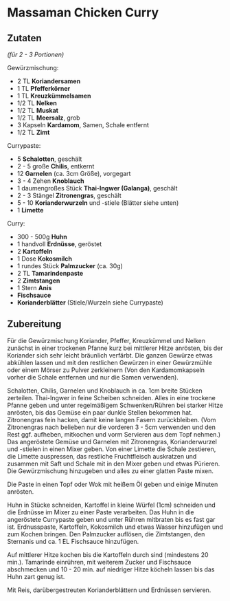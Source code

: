 # Massaman Chicken Curry
## Zutaten
*(für 2 - 3 Portionen)*

Gewürzmischung:

* 2 TL **Koriandersamen**
* 1 TL **Pfefferkörner**
* 1 TL **Kreuzkümmelsamen**
* 1/2 TL **Nelken**
* 1/2 TL **Muskat**
* 1/2 TL **Meersalz**, grob
* 3 Kapseln **Kardamom**, Samen, Schale entfernt
* 1/2 TL **Zimt**

Currypaste:

* 5 **Schalotten**, geschält
* 2 - 5 große **Chilis**, entkernt
* 12 **Garnelen** (ca. 3cm Größe), vorgegart
* 3 - 4 Zehen **Knoblauch**
* 1 daumengroßes Stück **Thai-Ingwer (Galanga)**, geschält
* 2 - 3 Stängel **Zitronengras**, geschält
* 5 - 10 **Korianderwurzeln** und -stiele (Blätter siehe unten)
* 1 **Limette**

Curry:

* 300 - 500g **Huhn**
* 1 handvoll **Erdnüsse**, geröstet
* 2 **Kartoffeln**
* 1 Dose **Kokosmilch**
* 1 rundes Stück **Palmzucker** (ca. 30g)
* 2 TL **Tamarindenpaste**
* 2 **Zimtstangen**
* 1 Stern **Anis**
* **Fischsauce**
* **Korianderblätter** (Stiele/Wurzeln siehe Currypaste)

## Zubereitung

Für die Gewürzmischung Koriander, Pfeffer, Kreuzkümmel und Nelken zunächst in einer trockenen Pfanne kurz bei mittlerer Hitze anrösten, bis der Koriander sich sehr leicht bräunlich verfärbt. Die ganzen Gewürze etwas abkühlen lassen und mit den restlichen Gewürzen in einer Gewürzmühle oder einem Mörser zu Pulver zerkleinern (Von den Kardamomkapseln vorher die Schale entfernen und nur die Samen verwenden).

Schalotten, Chilis, Garnelen und Knoblauch in ca. 1cm breite Stücken zerteilen. Thai-Ingwer in feine Scheiben schneiden. Alles in eine trockene Pfanne geben und unter regelmäßigem Schwenken/Rühren bei starker Hitze anrösten, bis das Gemüse ein paar dunkle Stellen bekommen hat. Zitronengras fein hacken, damit keine langen Fasern zurückbleiben. (Vom Zitronengras nach belieben nur die vorderen 3 - 5cm verwenden und den Rest ggf. aufheben, mitkochen und vorm Servieren aus dem Topf nehmen.) Das angeröstete Gemüse und Garnelen mit Zitronengras, Korianderwurzel und -stielen in einen Mixer geben. Von einer Limette die Schale zestieren, die Limette auspressen, das restliche Fruchtfleisch auskratzen und zusammen mit Saft und Schale mit in den Mixer geben und etwas Pürieren. Die Gewürzmischung hinzugeben und alles zu einer glatten Paste mixen.

Die Paste in einen Topf oder Wok mit heißem Öl geben und einige Minuten anrösten.

Huhn in Stücke schneiden, Kartoffel in kleine Würfel (1cm) schneiden und die Erdnüsse im Mixer zu einer Paste verarbeiten. Das Huhn in die angeröstete Currypaste geben und unter Rühren mitbraten bis es fast gar ist. Erdnusspaste, Kartoffeln, Kokosmilch und etwas Wasser hinzufügen und zum Kochen bringen. Den Palmzucker auflösen, die Zimtstangen, den Sternanis und ca. 1 EL Fischsauce hinzufügen.

Auf mittlerer Hitze kochen bis die Kartoffeln durch sind (mindestens 20 min.). Tamarinde einrühren, mit weiterem Zucker und Fischsauce abschmecken und 10 - 20 min. auf niedriger Hitze köcheln lassen bis das Huhn zart genug ist.

Mit Reis, darübergestreuten Korianderblättern und Erdnüssen servieren.
